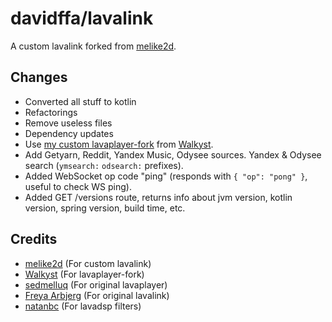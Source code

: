 # davidffa/lavalink

A custom lavalink forked from [melike2d](https://github.com/melike2d/lavalink).

## Changes
- Converted all  stuff to kotlin
- Refactorings
- Remove useless files
- Dependency updates
- Use [my custom lavaplayer-fork](https://github.com/davidffa/lavaplayer-fork/tree/custom) from [Walkyst](https://github.com/walkyst).
- Add Getyarn, Reddit, Yandex Music, Odysee sources. Yandex & Odysee search (`ymsearch:` `odsearch:` prefixes).
- Added WebSocket op code "ping" (responds with `{ "op": "pong" }`, useful to check WS ping).
- Added GET /versions route, returns info about jvm version, kotlin version, spring version, build time, etc.

## Credits

- [melike2d](https://github.com/melike2d) (For custom lavalink)
- [Walkyst](https://github.com/walkyst) (For lavaplayer-fork)
- [sedmelluq](https://github.com/sedmelluq) (For original lavaplayer)
- [Freya Arbjerg](https://github.com/freyacodes) (For original lavalink)
- [natanbc](https://github.com/natanbc) (For lavadsp filters)